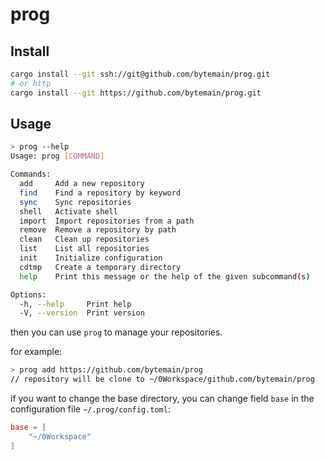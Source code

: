 # prog

## Install

```sh
cargo install --git ssh://git@github.com/bytemain/prog.git
# or http
cargo install --git https://github.com/bytemain/prog.git
```

## Usage

```sh
> prog --help
Usage: prog [COMMAND]

Commands:
  add     Add a new repository
  find    Find a repository by keyword
  sync    Sync repositories
  shell   Activate shell
  import  Import repositories from a path
  remove  Remove a repository by path
  clean   Clean up repositories
  list    List all repositories
  init    Initialize configuration
  cdtmp   Create a temporary directory
  help    Print this message or the help of the given subcommand(s)

Options:
  -h, --help     Print help
  -V, --version  Print version
```

then you can use `prog` to manage your repositories.

for example:

```sh
> prog add https://github.com/bytemain/prog
// repository will be clone to ~/0Workspace/github.com/bytemain/prog
```

if you want to change the base directory, you can change field `base` in the configuration file `~/.prog/config.toml`:

```toml
base = [
    "~/0Workspace"
]
```
